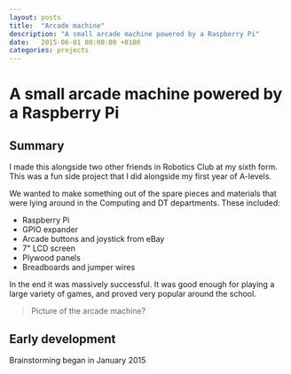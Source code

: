 ```yaml
---
layout: posts
title:  "Arcade machine"
description: "A small arcade machine powered by a Raspberry Pi"
date:   2015-06-01 00:00:00 +0100
categories: projects
---
```


# A small arcade machine powered by a Raspberry Pi

## Summary

I made this alongside two other friends in Robotics Club at my sixth form. This was a fun side project that I did alongside my first year of A-levels.

We wanted to make something out of the spare pieces and materials that were lying around in the Computing and DT departments. These included:

* Raspberry Pi
* GPIO expander
* Arcade buttons and joystick from eBay
* 7" LCD screen
* Plywood panels
* Breadboards and jumper wires

In the end it was massively successful. It was good enough for playing a large variety of games, and proved very popular around the school.

> Picture of the arcade machine?

## Early development

Brainstorming began in January 2015




[panel-mockup]:	 https://image.shutterstock.com/image-vector/prohibited-signs-isolated-on-white-260nw-1890653254.jpg